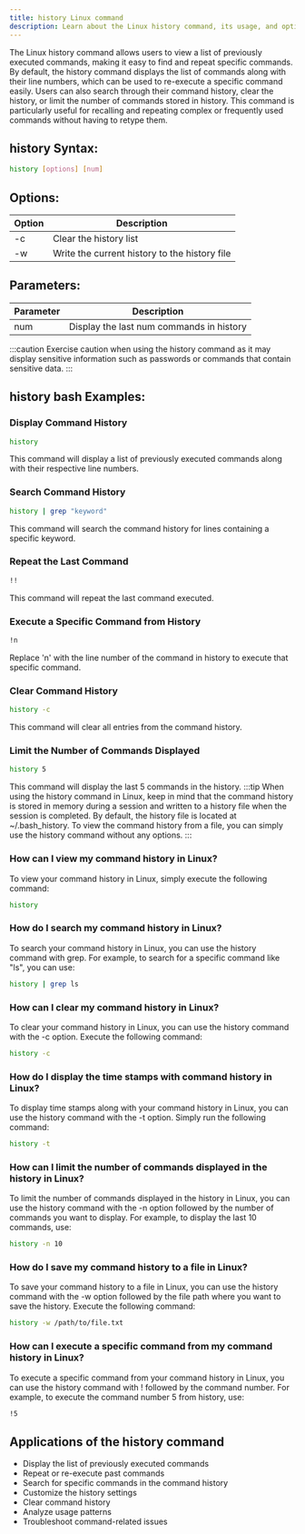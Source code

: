 ```yaml
---
title: history Linux command
description: Learn about the Linux history command, its usage, and options for browsing through previously entered commands and repeating them.
---
```


The Linux history command allows users to view a list of previously executed commands, making it easy to find and repeat specific commands. By default, the history command displays the list of commands along with their line numbers, which can be used to re-execute a specific command easily. Users can also search through their command history, clear the history, or limit the number of commands stored in history. This command is particularly useful for recalling and repeating complex or frequently used commands without having to retype them.
## history Syntax:
```bash
history [options] [num]
```
## Options:
| Option | Description                  |
|--------|------------------------------|
| -c     | Clear the history list       |
| -w     | Write the current history to the history file |

## Parameters:
| Parameter | Description                              |
|-----------|------------------------------------------|
| num       | Display the last num commands in history | 

:::caution
Exercise caution when using the history command as it may display sensitive information such as passwords or commands that contain sensitive data.
:::
## history bash Examples:
### Display Command History
```bash
history
```
This command will display a list of previously executed commands along with their respective line numbers.

### Search Command History
```bash
history | grep "keyword"
```
This command will search the command history for lines containing a specific keyword.

### Repeat the Last Command
```bash
!!
```
This command will repeat the last command executed.

### Execute a Specific Command from History
```bash
!n
```
Replace 'n' with the line number of the command in history to execute that specific command.

### Clear Command History
```bash
history -c
```
This command will clear all entries from the command history.

### Limit the Number of Commands Displayed
```bash
history 5
```
This command will display the last 5 commands in the history.
:::tip
When using the history command in Linux, keep in mind that the command history is stored in memory during a session and written to a history file when the session is completed. By default, the history file is located at ~/.bash_history. To view the command history from a file, you can simply use the history command without any options.
:::

### How can I view my command history in Linux?
To view your command history in Linux, simply execute the following command:
```bash
history
```

### How do I search my command history in Linux?
To search your command history in Linux, you can use the history command with grep. For example, to search for a specific command like "ls", you can use:
```bash
history | grep ls
```

### How can I clear my command history in Linux?
To clear your command history in Linux, you can use the history command with the -c option. Execute the following command:
```bash
history -c
```

### How do I display the time stamps with command history in Linux?
To display time stamps along with your command history in Linux, you can use the history command with the -t option. Simply run the following command:
```bash
history -t
```

### How can I limit the number of commands displayed in the history in Linux?
To limit the number of commands displayed in the history in Linux, you can use the history command with the -n option followed by the number of commands you want to display. For example, to display the last 10 commands, use:
```bash
history -n 10
```

### How do I save my command history to a file in Linux?
To save your command history to a file in Linux, you can use the history command with the -w option followed by the file path where you want to save the history. Execute the following command:
```bash
history -w /path/to/file.txt
```

### How can I execute a specific command from my command history in Linux?
To execute a specific command from your command history in Linux, you can use the history command with ! followed by the command number. For example, to execute the command number 5 from history, use:
```bash
!5
```

## Applications of the history command

- Display the list of previously executed commands
- Repeat or re-execute past commands
- Search for specific commands in the command history
- Customize the history settings
- Clear command history
- Analyze usage patterns
- Troubleshoot command-related issues